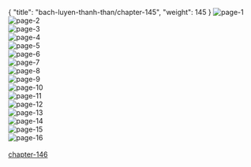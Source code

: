 { "title": "bach-luyen-thanh-than/chapter-145", "weight": 145 }
<img src="bach-luyen-thanh-than_0145_01-a089bfd8a836964ea46bb0b691b9974c.webp" alt="page-1" origin="http://storage.fshare.vn/Test-vechai/1504939794-Bach-Luyen-Thanh-Than-chap-141-ve-chai-02.jpg"><br/>
<img src="bach-luyen-thanh-than_0145_02-cd90309a6426392efc7cec65afe59322.webp" alt="page-2" origin="http://storage.fshare.vn/Test-vechai/1504939794-Bach-Luyen-Thanh-Than-chap-141-ve-chai-03.jpg"><br/>
<img src="bach-luyen-thanh-than_0145_03-ef22e080dd6ef8c9313633a96587302f.webp" alt="page-3" origin="http://storage.fshare.vn/Test-vechai/1504939794-Bach-Luyen-Thanh-Than-chap-141-ve-chai-04.jpg"><br/>
<img src="bach-luyen-thanh-than_0145_04-b2bd4171375930a9b76fa8853d61168e.webp" alt="page-4" origin="http://storage.fshare.vn/Test-vechai/1504939794-Bach-Luyen-Thanh-Than-chap-141-ve-chai-05.jpg"><br/>
<img src="bach-luyen-thanh-than_0145_05-55b7da9684de5f03759c485816df6a9f.webp" alt="page-5" origin="http://storage.fshare.vn/Test-vechai/1504939794-Bach-Luyen-Thanh-Than-chap-141-ve-chai-06.jpg"><br/>
<img src="bach-luyen-thanh-than_0145_06-d4341c092a027c91007887df693fdd25.webp" alt="page-6" origin="http://storage.fshare.vn/Test-vechai/1504939794-Bach-Luyen-Thanh-Than-chap-141-ve-chai-07.jpg"><br/>
<img src="bach-luyen-thanh-than_0145_07-e4d41c9c8c39a85b4307f5353a150047.webp" alt="page-7" origin="http://storage.fshare.vn/Test-vechai/1504939794-Bach-Luyen-Thanh-Than-chap-141-ve-chai-08.jpg"><br/>
<img src="bach-luyen-thanh-than_0145_08-7b0db72cba3c097467ce087cb28bc3fc.webp" alt="page-8" origin="http://storage.fshare.vn/Test-vechai/1504939794-Bach-Luyen-Thanh-Than-chap-141-ve-chai-09.jpg"><br/>
<img src="bach-luyen-thanh-than_0145_09-7a50e5965d436ba91f8e020a7f469a7a.webp" alt="page-9" origin="http://storage.fshare.vn/Test-vechai/1504939794-Bach-Luyen-Thanh-Than-chap-141-ve-chai-10.jpg"><br/>
<img src="bach-luyen-thanh-than_0145_10-e456c2958af73e4241e5b38da22c2420.webp" alt="page-10" origin="http://storage.fshare.vn/Test-vechai/1504939794-Bach-Luyen-Thanh-Than-chap-141-ve-chai-11.jpg"><br/>
<img src="bach-luyen-thanh-than_0145_11-9abe4f9ea6a097911a167417ddb2949a.webp" alt="page-11" origin="http://storage.fshare.vn/Test-vechai/1504939794-Bach-Luyen-Thanh-Than-chap-141-ve-chai-12.jpg"><br/>
<img src="bach-luyen-thanh-than_0145_12-08c2a5d8b4343301206767203485c95c.webp" alt="page-12" origin="http://storage.fshare.vn/Test-vechai/1504939794-Bach-Luyen-Thanh-Than-chap-141-ve-chai-13.jpg"><br/>
<img src="bach-luyen-thanh-than_0145_13-518ce342e863292bbb94e91416a4f6c0.webp" alt="page-13" origin="http://storage.fshare.vn/Test-vechai/1504939794-Bach-Luyen-Thanh-Than-chap-141-ve-chai-14.jpg"><br/>
<img src="bach-luyen-thanh-than_0145_14-4d1e0e5e9aedbce3886fa0a5978e62ae.webp" alt="page-14" origin="http://storage.fshare.vn/Test-vechai/1504939794-Bach-Luyen-Thanh-Than-chap-141-ve-chai-15.jpg"><br/>
<img src="bach-luyen-thanh-than_0145_15-876b2c7f3e6d4d87e00365bcee12c422.webp" alt="page-15" origin="http://storage.fshare.vn/Test-vechai/1504939794-Bach-Luyen-Thanh-Than-chap-141-ve-chai-16.jpg"><br/>
<img src="bach-luyen-thanh-than_0145_16-b6e1182da1e92a6a97511562ba233ab0.webp" alt="page-16" origin="http://storage.fshare.vn/Test-vechai/1504939794-Bach-Luyen-Thanh-Than-chap-141-ve-chai-17.jpg"><br/>
<br/><a class="nextchap" href="/bach-luyen-thanh-than/chapter-146">chapter-146</a>
